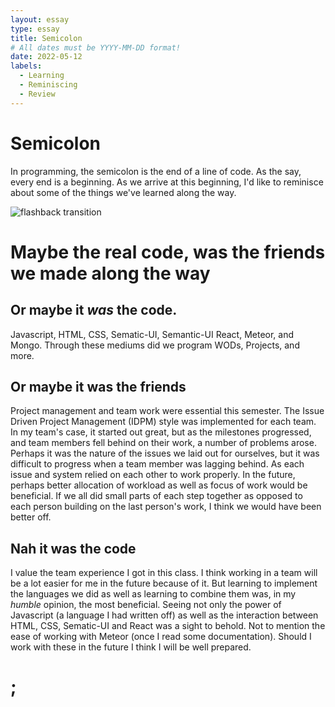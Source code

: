 ```yaml
---
layout: essay
type: essay
title: Semicolon
# All dates must be YYYY-MM-DD format!
date: 2022-05-12
labels:
  - Learning
  - Reminiscing
  - Review
---
```

# Semicolon
In programming, the semicolon is the end of a line of code. As the say, every end is a beginning. As we arrive at this beginning, I'd like to reminisce about some of the things we've learned along the way. 

![flashback transition](https://i.ytimg.com/vi/QaS-NcW1rWE/maxresdefault.jpg)
# Maybe the real code, was the friends we made along the way

## Or maybe it ***was*** the code. 
Javascript, HTML, CSS, Sematic-UI, Semantic-UI React, Meteor, and Mongo. Through these mediums did we program WODs, Projects, and more. 
## Or maybe it was the friends
Project management and team work were essential this semester. The Issue Driven Project Management (IDPM) style was implemented for each team. In my team's case, it started out great, but as the milestones progressed, and team members fell behind on their work, a number of problems arose. 
Perhaps it was the nature of the issues we laid out for ourselves, but it was difficult to progress when a team member was lagging behind. As each issue and system relied on each other to work properly. 
In the future, perhaps better allocation of workload as well as focus of work would be beneficial. If we all did small parts of each step together as opposed to each person building on the last person's work, I think we would have been better off. 
## Nah it was the code
I value the team experience I got in this class. I think working in a team will be a lot easier for me in the future because of it. But learning to implement the languages we did as well as learning to combine them was, in my *humble* opinion, the most beneficial. 
Seeing not only the power of Javascript (a language I had written off) as well as the interaction between HTML, CSS, Sematic-UI and React was  a sight to behold. Not to mention the ease of working with Meteor (once I read some documentation). 
Should I work with these in the future I think I will be well prepared. 
# ;

